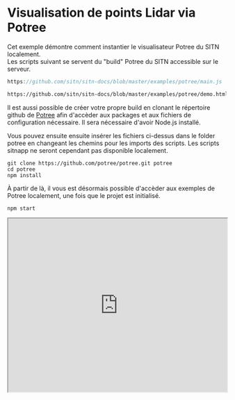 # Visualisation de points Lidar via Potree

Cet exemple démontre comment instantier le visualisateur Potree du SITN localement.  
Les scripts suivant se servent du "build" Potree du SITN accessible sur le serveur. 
  

```js reference title="/main.js"
https://github.com/sitn/sitn-docs/blob/master/examples/potree/main.js
```

```html reference title="/demo.html"
https://github.com/sitn/sitn-docs/blob/master/examples/potree/demo.html
```

Il est aussi possible de créer votre propre build en clonant le répertoire github de [Potree](https://github.com/potree/potree/tree/develop) afin d'accèder aux packages et aux fichiers de configuration nécessaire. Il sera nécessaire d'avoir Node.js installé.   

Vous pouvez ensuite ensuite insérer les fichiers ci-dessus dans le folder potree en changeant les chemins pour les imports des scripts. 
Les scripts sitnapp ne seront cependant pas disponible localement. 

```console 
git clone https://github.com/potree/potree.git potree
cd potree 
npm install 
```

À partir de là, il vous est désormais possible d'accèder aux exemples de Potree localement, une fois que le projet est initialisé.
```console 
npm start
```
<iframe
  width="100%"
  height="400px"
  src="https://sitn.ne.ch/services/examples/potree/demo.html">
</iframe>
